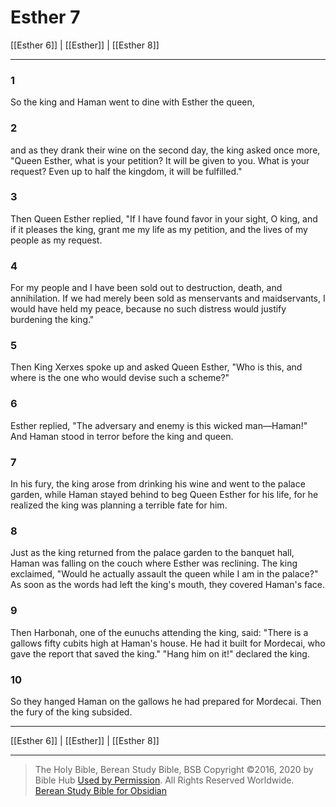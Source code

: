 # Esther 7

[[Esther 6]] | [[Esther]] | [[Esther 8]]

---

### 1
So the king and Haman went to dine with Esther the queen,

### 2
and as they drank their wine on the second day, the king asked once more, "Queen Esther, what is your petition? It will be given to you. What is your request? Even up to half the kingdom, it will be fulfilled."

### 3
Then Queen Esther replied, "If I have found favor in your sight, O king, and if it pleases the king, grant me my life as my petition, and the lives of my people as my request.

### 4
For my people and I have been sold out to destruction, death, and annihilation. If we had merely been sold as menservants and maidservants, I would have held my peace, because no such distress would justify burdening the king."

### 5
Then King Xerxes spoke up and asked Queen Esther, "Who is this, and where is the one who would devise such a scheme?"

### 6
Esther replied, "The adversary and enemy is this wicked man—Haman!" And Haman stood in terror before the king and queen.

### 7
In his fury, the king arose from drinking his wine and went to the palace garden, while Haman stayed behind to beg Queen Esther for his life, for he realized the king was planning a terrible fate for him.

### 8
Just as the king returned from the palace garden to the banquet hall, Haman was falling on the couch where Esther was reclining. The king exclaimed, "Would he actually assault the queen while I am in the palace?" As soon as the words had left the king's mouth, they covered Haman's face.

### 9
Then Harbonah, one of the eunuchs attending the king, said: "There is a gallows fifty cubits high at Haman's house. He had it built for Mordecai, who gave the report that saved the king." "Hang him on it!" declared the king.

### 10
So they hanged Haman on the gallows he had prepared for Mordecai. Then the fury of the king subsided.

---

[[Esther 6]] | [[Esther]] | [[Esther 8]]

---

> The Holy Bible, Berean Study Bible, BSB
> Copyright &copy;2016, 2020 by Bible Hub
> [Used by Permission](https://berean.bible/terms.htm). All Rights Reserved Worldwide.
> [Berean Study Bible for Obsidian](https://github.com/gapmiss/berean-study-bible-for-obsidian)

